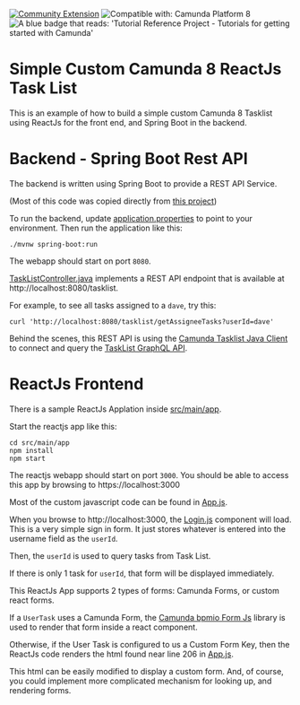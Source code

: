 [![Community Extension](https://img.shields.io/badge/Community%20Extension-An%20open%20source%20community%20maintained%20project-FF4700)](https://github.com/camunda-community-hub/community)
![Compatible with: Camunda Platform 8](https://img.shields.io/badge/Compatible%20with-Camunda%20Platform%208-0072Ce)
<img src="https://img.shields.io/badge/Tutorial%20Reference%20Project-Tutorials%20for%20getting%20started%20with%20Camunda-%2338A3E1" alt="A blue badge that reads: 'Tutorial Reference Project - Tutorials for getting started with Camunda'">

# Simple Custom Camunda 8 ReactJs Task List

This is an example of how to build a simple custom Camunda 8 Tasklist using ReactJs for the front end, and Spring Boot in the backend.

# Backend - Spring Boot Rest API

The backend is written using Spring Boot to provide a REST API Service.

(Most of this code was copied directly from
[this project](https://github.com/camunda-community-hub/camunda-8-process-solution-template))

To run the backend, update [application.properties](src/main/resources/application.properties) to point to your environment. Then run the application like this:

```shell
./mvnw spring-boot:run
```

The webapp should start on port `8080`.

[TaskListController.java](src/main/java/org/example/camunda/process/solution/facade/TaskListController.java) implements a REST API endpoint that is available at http://localhost:8080/tasklist.

For example, to see all tasks assigned to a `dave`, try this:

```shell
curl 'http://localhost:8080/tasklist/getAssigneeTasks?userId=dave'
```

Behind the scenes, this REST API is using the [Camunda Tasklist Java Client](https://github.com/camunda-community-hub/camunda-tasklist-client-java) to connect and query the [TaskList GraphQL API](https://docs.camunda.io/docs/apis-clients/tasklist-api/tasklist-api-overview/).

# ReactJs Frontend

There is a sample ReactJs Applation inside [src/main/app](src/main/app).

Start the reactjs app like this:

```shell
cd src/main/app
npm install
npm start
```
The reactjs webapp should start on port `3000`. You should be able to access this app by browsing to https://localhost:3000

Most of the custom javascript code can be found in [App.js](src/main/app/src/App.js).

When you browse to http://localhost:3000, the [Login.js](src/main/app/src/Login.js) component will load. This is a very simple sign in form. It just stores whatever is entered into the username field as the `userId`.

Then, the `userId` is used to query tasks from Task List.

If there is only 1 task for `userId`, that form will be displayed immediately.

This ReactJs App supports 2 types of forms: Camunda Forms, or custom react forms.

If a `UserTask` uses a Camunda Form, the [Camunda bpmio Form Js](https://bpmn.io/toolkit/form-js/) library is used to render that form inside a react component.

Otherwise, if the User Task is configured to us a Custom Form Key, then the ReactJs code renders the html found near line 206 in [App.js](src/main/app/src/App.js).

This html can be easily modified to display a custom form. And, of course, you could implement more complicated mechanism for looking up, and rendering forms.


